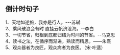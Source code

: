 ## 倒计时句子
1、天地如逆旅，我亦是行人。---苏轼   
2、乘风破浪会有时 直挂云帆济沧海。--李白   
3、一切节省，归根到底都归结为时间的节省。--马克思    
4、读书之法，在循序而渐进，熟读而精思。——朱熹    
5、观众器者为良匠，观众病者为良医。（宋·叶适）